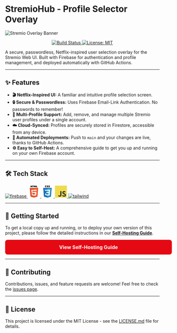# StremioHub - Profile Selector Overlay

![Stremio Overlay Banner](https://placehold.co/1200x400/141414/e50914?text=StremioHub)

<p align="center">
  <a href="https://github.com/MichielEijpe/StremioHub/actions/workflows/firebase-hosting-merge.yml">
    <img src="https://img.shields.io/github/actions/workflow/status/MichielEIjpe/StremioHub/firebase-hosting-merge.yml?branch=main&style=for-the-badge&logo=github" alt="Build Status">
  </a>
  <a href="https://opensource.org/licenses/MIT">
    <img src="https://img.shields.io/badge/License-MIT-blue.svg?style=for-the-badge" alt="License: MIT">
  </a>
</p>

A secure, passwordless, Netflix-inspired user selection overlay for the Stremio Web UI. Built with Firebase for authentication and profile management, and deployed automatically with GitHub Actions.

---

## ✨ Features

* **🎬 Netflix-Inspired UI:** A familiar and intuitive profile selection screen.
* **🔒 Secure & Passwordless:** Uses Firebase Email-Link Authentication. No passwords to remember!
* **👤 Multi-Profile Support:** Add, remove, and manage multiple Stremio user profiles under a single account.
* **☁️ Cloud-Synced:** Profiles are securely stored in Firestore, accessible from any device.
* **🚀 Automated Deployments:** Push to `main` and your changes are live, thanks to GitHub Actions.
* **⚙️ Easy to Self-Host:** A comprehensive guide to get you up and running on your own Firebase account.

---

## 🛠️ Tech Stack

<p align="left">
  <a href="https://firebase.google.com/" target="_blank" rel="noreferrer">
    <img src="https://www.vectorlogo.zone/logos/firebase/firebase-icon.svg" alt="firebase" width="40" height="40"/>
  </a>
  <a href="https://developer.mozilla.org/en-US/docs/Web/Guide/HTML/HTML5" target="_blank" rel="noreferrer">
    <img src="https://raw.githubusercontent.com/devicons/devicon/master/icons/html5/html5-original-wordmark.svg" alt="html5" width="40" height="40"/>
  </a>
  <a href="https://www.w3.org/Style/CSS/Overview.en.html" target="_blank" rel="noreferrer">
    <img src="https://raw.githubusercontent.com/devicons/devicon/master/icons/css3/css3-original-wordmark.svg" alt="css3" width="40" height="40"/>
  </a>
  <a href="https://developer.mozilla.org/en-US/docs/Web/JavaScript" target="_blank" rel="noreferrer">
    <img src="https://raw.githubusercontent.com/devicons/devicon/master/icons/javascript/javascript-original.svg" alt="javascript" width="40" height="40"/>
  </a>
  <a href="https://tailwindcss.com/" target="_blank" rel="noreferrer">
    <img src="https://www.vectorlogo.zone/logos/tailwindcss/tailwindcss-icon.svg" alt="tailwind" width="40" height="40"/>
  </a>
</p>

---

## 🚀 Getting Started

To get a local copy up and running, or to deploy your own version of this project, please follow the detailed instructions in our **[Self-Hosting Guide](https://github.com/MichielEijpe/StremioHub/wiki/Self-Hosting-Guide)**.

<a href="https://github.com/MichielEijpe/StremioHub/wiki/Self-Hosting-Guide" style="text-decoration: none;">
  <div style="background-color: #e50914; color: white; padding: 14px 20px; margin: 8px 0; border: none; cursor: pointer; width: 100%; text-align: center; border-radius: 8px; font-size: 16px; font-weight: bold;">
    View Self-Hosting Guide
  </div>
</a>

---

## 🤝 Contributing

Contributions, issues, and feature requests are welcome! Feel free to check the [issues page](https://github.com/MichielEijpe/StremioHub/issues).

---

## 📜 License

This project is licensed under the MIT License - see the [LICENSE.md](LICENSE.md) file for details.